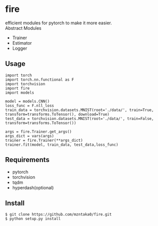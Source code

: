 # fire
efficient modules for pytorch to make it more easier.  
Abstract Modules
* Trainer
* Estimator
* Logger

## Usage
```
import torch
import torch.nn.functional as F
import torchvision
import fire
import models

model = models.CNN()
loss_func = F.nll_loss
train_data = torchvision.datasets.MNIST(root='./data/', train=True, transform=transforms.ToTensor(), download=True)
test_data = torchvision.datasets.MNIST(root='./data/', train=False, transform=transforms.ToTensor())

args = fire.Trainer.get_args()
args_dict = vars(args)
trainer = fire.Trainer(**args_dict)
trainer.fit(model, train_data, test_data,loss_func)
```

## Requirements
* pytorch
* torchvision
* tqdm
* hyperdash(optional)

## Install
```
$ git clone https://github.com/mzntaka0/fire.git
$ python setup.py install
```




